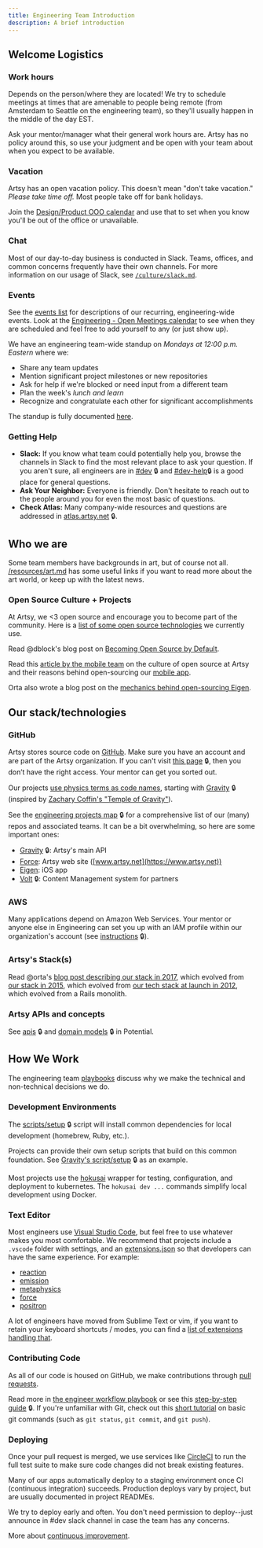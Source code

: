 ```yaml
---
title: Engineering Team Introduction
description: A brief introduction
---
```


## Welcome Logistics

### Work hours

Depends on the person/where they are located! We try to schedule meetings at times that are amenable to people
being remote (from Amsterdam to Seattle on the engineering team), so they'll usually happen in the middle of the
day EST.

Ask your mentor/manager what their general work hours are. Artsy has no policy around this, so use your judgment
and be open with your team about when you expect to be available.

### Vacation

Artsy has an open vacation policy. This doesn't mean "don't take vacation." _Please take time off._ Most people
take off for bank holidays.

Join the
[Design/Product OOO calendar](https://calendar.google.com/calendar/embed?src=artsymail.com_gl81jptn59gjfv1kg0fer1i4jo%40group.calendar.google.com&ctz=America%2FNew_York)
and use that to set when you know you'll be out of the office or unavailable.

### Chat

Most of our day-to-day business is conducted in Slack. Teams, offices, and common concerns frequently have their
own channels. For more information on our usage of Slack, see [`/culture/slack.md`](/culture/slack.md).

### Events

See the [events list](/events) for descriptions of our recurring, engineering-wide events. Look at the
[Engineering - Open Meetings calendar](https://calendar.google.com/calendar/r?cid=YXJ0c3ltYWlsLmNvbV9nODFpbzRhOThkZHZuMWloMWEzbG0yb2NkNEBncm91cC5jYWxlbmRhci5nb29nbGUuY29t)
to see when they are scheduled and feel free to add yourself to any (or just show up).

We have an engineering team-wide standup on _Mondays at 12:00 p.m. Eastern_ where we:

- Share any team updates
- Mention significant project milestones or new repositories
- Ask for help if we're blocked or need input from a different team
- Plan the week's _lunch and learn_
- Recognize and congratulate each other for significant accomplishments

The standup is fully documented [here](/events/open-standup.md).

### Getting Help

- **Slack:** If you know what team could potentially help you, browse the channels in Slack to find the most
  relevant place to ask your question. If you aren't sure, all engineers are in
  [#dev](https://artsy.slack.com/messages/dev) 🔒 and [#dev-help](https://artsy.slack.com/messages/dev-help)🔒 is a
  good place for general questions.
- **Ask Your Neighbor:** Everyone is friendly. Don't hesitate to reach out to the people around you for even the
  most basic of questions.
- **Check Atlas:** Many company-wide resources and questions are addressed in
  [atlas.artsy.net](http://atlas.artsy.net) 🔒.

## Who we are

Some team members have backgrounds in art, but of course not all. [/resources/art.md](/resources/art.md) has some
useful links if you want to read more about the art world, or keep up with the latest news.

### Open Source Culture + Projects

At Artsy, we <3 open source and encourage you to become part of the community. Here is a
[list of some open source technologies](https://artsy.github.io/open-source/) we currently use.

Read @dblock's blog post on
[Becoming Open Source by Default](https://code.dblock.org/2015/02/09/becoming-open-source-by-default.html).

Read this [article by the mobile team](https://www.objc.io/issues/22-scale/artsy/) on the culture of open source at
Artsy and their reasons behind open-sourcing our [mobile app](https://github.com/artsy/eigen).

Orta also wrote a blog post on the
[mechanics behind open-sourcing Eigen](https://artsy.github.io/blog/2015/04/28/how-we-open-sourced-eigen/).

## Our stack/technologies

### GitHub

Artsy stores source code on [GitHub](https://github.com/artsy). Make sure you have an account and are part of the
Artsy organization. If you can't visit [this page](https://github.com/artsy/gravity) 🔒, then you don’t have the
right access. Your mentor can get you sorted out.

Our projects
[use physics terms as code names](https://artsy.github.io/blog/2019/05/10/why-projects-need-codenames/), starting
with [Gravity](https://github.com/artsy/gravity) 🔒 (inspired by
[Zachary Coffin's "Temple of Gravity"](http://www.zacharycoffin.com/work/temple-of-gravity)).

See the [engineering projects map](https://www.notion.so/artsy/17c4b550458a4cb8bcbf1b68060d63e6) 🔒 for a
comprehensive list of our (many) repos and associated teams. It can be a bit overwhelming, so here are some
important ones:

- [Gravity](https://github.com/artsy/gravity) 🔒: Artsy's main API
- [Force](https://github.com/artsy/force): Artsy web site ([www.artsy.net](https://www.artsy.net))
- [Eigen](https://github.com/artsy/eigen): iOS app
- [Volt](https://github.com/artsy/volt) 🔒: Content Management system for partners

### AWS

Many applications depend on Amazon Web Services. Your mentor or anyone else in Engineering can set you up with an
IAM profile within our organization's account (see
[instructions](https://github.com/artsy/potential/wiki/Platform-FAQ#add-a-new-aws-user) 🔒).

### Artsy's Stack(s)

Read @orta's
[blog post describing our stack in 2017](https://artsy.github.io/blog/2017/04/14/artsy-technology-stack-2017/),
which evolved from [our stack in 2015](https://artsy.github.io/blog/2015/03/23/artsy-technology-stack-2015/), which
evolved from [our tech stack at launch in 2012](https://artsy.github.io/blog/2012/10/10/artsy-technology-stack/),
which evolved from a Rails monolith.

### Artsy APIs and concepts

See [apis](https://github.com/artsy/potential/blob/master/apis/README.md) 🔒 and
[domain models](https://github.com/artsy/potential/blob/master/platform/DomainModels.md) 🔒 in Potential.

## How We Work

The engineering team [playbooks](/playbooks#readme) discuss why we make the technical and non-technical decisions
we do.

### Development Environments

The [scripts/setup](https://github.com/artsy/potential/blob/master/scripts/setup) 🔒 script will install common
dependencies for local development (homebrew, Ruby, etc.).

Projects can provide their own setup scripts that build on this common foundation. See
[Gravity's script/setup](https://github.com/artsy/gravity/blob/master/script/setup) 🔒 as an example.

Most projects use the [hokusai](https://github.com/artsy/hokusai) wrapper for testing, configuration, and
deployment to kubernetes. The `hokusai dev ...` commands simplify local development using Docker.

### Text Editor

Most engineers use [Visual Studio Code](https://code.visualstudio.com), but feel free to use whatever makes you
most comfortable. We recommend that projects include a `.vscode` folder with settings, and an
[extensions.json](https://code.visualstudio.com/docs/editor/extension-gallery#_workspace-recommended-extensions) so
that developers can have the same experience. For example:

- [reaction](https://github.com/artsy/reaction/tree/master/.vscode)
- [emission](https://github.com/artsy/emission/tree/master/.vscode)
- [metaphysics](https://github.com/artsy/metaphysics/tree/master/.vscode)
- [force](https://github.com/artsy/force/tree/master/.vscode)
- [positron](https://github.com/artsy/positron/tree/master/.vscode)

A lot of engineers have moved from Sublime Text or vim, if you want to retain your keyboard shortcuts / modes, you
can find a
[list of extensions handling that](https://code.visualstudio.com/docs/getstarted/keybindings#_keymap-extensions).

### Contributing Code

As all of our code is housed on GitHub, we make contributions through
[pull requests](/playbooks/engineer-workflow.md#pull-requests).

Read more in [the engineer workflow playbook](/playbooks/engineer-workflow.md#readme) or see this
[step-by-step guide](https://github.com/artsy/potential/blob/master/github/workflow.md) 🔒. If you're unfamiliar
with Git, check out this [short tutorial](https://try.github.io) on basic git commands (such as `git status`,
`git commit`, and `git push`).

### Deploying

Once your pull request is merged, we use services like [CircleCI](https://circleci.com/) to run the full test suite
to make sure code changes did not break existing features.

Many of our apps automatically deploy to a staging environment once CI (continuous integration) succeeds.
Production deploys vary by project, but are usually documented in project READMEs.

We try to deploy early and often. You don't need permission to deploy--just announce in #dev slack channel in case
the team has any concerns.

More about [continuous improvement](/playbooks/engineer-workflow.md#continuous-improvement).
